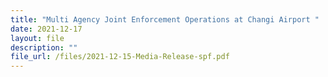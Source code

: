 ```yaml
---
title: "Multi Agency Joint Enforcement Operations at Changi Airport "
date: 2021-12-17
layout: file
description: ""
file_url: /files/2021-12-15-Media-Release-spf.pdf
---
```

